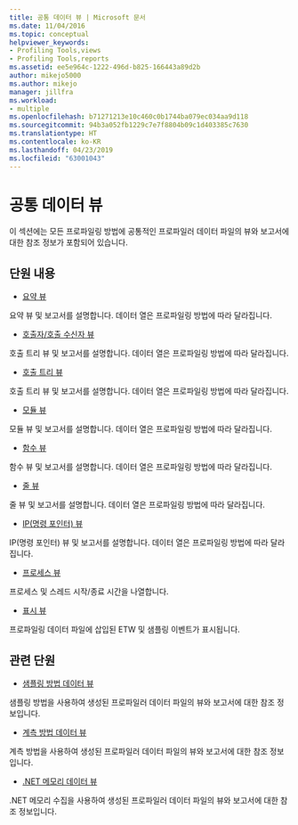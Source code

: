 ```yaml
---
title: 공통 데이터 뷰 | Microsoft 문서
ms.date: 11/04/2016
ms.topic: conceptual
helpviewer_keywords:
- Profiling Tools,views
- Profiling Tools,reports
ms.assetid: ee5e964c-1222-496d-b825-166443a89d2b
author: mikejo5000
ms.author: mikejo
manager: jillfra
ms.workload:
- multiple
ms.openlocfilehash: b71271213e10c460c0b1744ba079ec034aa9d118
ms.sourcegitcommit: 94b3a052fb1229c7e7f8804b09c1d403385c7630
ms.translationtype: HT
ms.contentlocale: ko-KR
ms.lasthandoff: 04/23/2019
ms.locfileid: "63001043"
---
```

# <a name="common-data-views"></a>공통 데이터 뷰
이 섹션에는 모든 프로파일링 방법에 공통적인 프로파일러 데이터 파일의 뷰와 보고서에 대한 참조 정보가 포함되어 있습니다.

## <a name="in-this-section"></a>단원 내용
- [요약 뷰](../profiling/summary-view.md)

 요약 뷰 및 보고서를 설명합니다. 데이터 열은 프로파일링 방법에 따라 달라집니다.

- [호출자/호출 수신자 뷰](../profiling/caller-callee-view.md)

 호출 트리 뷰 및 보고서를 설명합니다. 데이터 열은 프로파일링 방법에 따라 달라집니다.

- [호출 트리 뷰](../profiling/call-tree-view.md)

 호출 트리 뷰 및 보고서를 설명합니다. 데이터 열은 프로파일링 방법에 따라 달라집니다.

- [모듈 뷰](../profiling/modules-view.md)

 모듈 뷰 및 보고서를 설명합니다. 데이터 열은 프로파일링 방법에 따라 달라집니다.

- [함수 뷰](../profiling/functions-view.md)

 함수 뷰 및 보고서를 설명합니다. 데이터 열은 프로파일링 방법에 따라 달라집니다.

- [줄 뷰](../profiling/lines-view.md)

 줄 뷰 및 보고서를 설명합니다. 데이터 열은 프로파일링 방법에 따라 달라집니다.

- [IP(명령 포인터) 뷰](../profiling/instruction-pointers-ips-view.md)

 IP(명령 포인터) 뷰 및 보고서를 설명합니다. 데이터 열은 프로파일링 방법에 따라 달라집니다.

- [프로세스 뷰](../profiling/process-view.md)

 프로세스 및 스레드 시작/종료 시간을 나열합니다.

- [표시 뷰](../profiling/marks-view.md)

 프로파일링 데이터 파일에 삽입된 ETW 및 샘플링 이벤트가 표시됩니다.

## <a name="related-sections"></a>관련 단원
- [샘플링 방법 데이터 뷰](../profiling/profiler-sampling-method-data-views.md)

 샘플링 방법을 사용하여 생성된 프로파일러 데이터 파일의 뷰와 보고서에 대한 참조 정보입니다.

- [계측 방법 데이터 뷰](../profiling/instrumentation-method-data-views.md)

 계측 방법을 사용하여 생성된 프로파일러 데이터 파일의 뷰와 보고서에 대한 참조 정보입니다.

- [.NET 메모리 데이터 뷰](../profiling/dotnet-memory-data-views.md)

 .NET 메모리 수집을 사용하여 생성된 프로파일러 데이터 파일의 뷰와 보고서에 대한 참조 정보입니다.